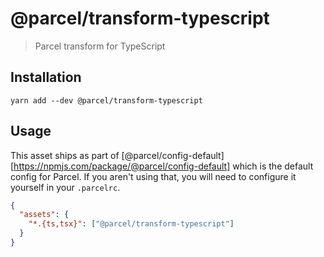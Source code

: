 # @parcel/transform-typescript

> Parcel transform for TypeScript

## Installation

```
yarn add --dev @parcel/transform-typescript
```

## Usage

This asset ships as part of [@parcel/config-default][https://npmjs.com/package/@parcel/config-default]
which is the default config for Parcel. If you aren't using that, you will need
to configure it yourself in your `.parcelrc`.

```json
{
  "assets": {
    "*.{ts,tsx}": ["@parcel/transform-typescript"]
  }
}
```

